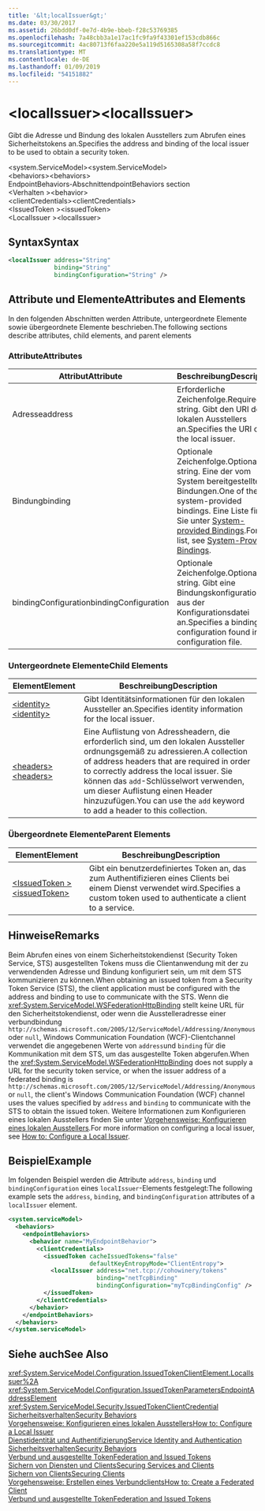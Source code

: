 ```yaml
---
title: '&lt;localIssuer&gt;'
ms.date: 03/30/2017
ms.assetid: 26bdd0df-0e7d-4b9e-bbeb-f28c53769385
ms.openlocfilehash: 7a48cbb3a1e17ac1fc9fa9f43301ef153cdb866c
ms.sourcegitcommit: 4ac80713f6faa220e5a119d5165308a58f7ccdc8
ms.translationtype: MT
ms.contentlocale: de-DE
ms.lasthandoff: 01/09/2019
ms.locfileid: "54151882"
---
```

# <a name="ltlocalissuergt"></a><span data-ttu-id="9a80b-102">&lt;localIssuer&gt;</span><span class="sxs-lookup"><span data-stu-id="9a80b-102">&lt;localIssuer&gt;</span></span>
<span data-ttu-id="9a80b-103">Gibt die Adresse und Bindung des lokalen Ausstellers zum Abrufen eines Sicherheitstokens an.</span><span class="sxs-lookup"><span data-stu-id="9a80b-103">Specifies the address and binding of the local issuer to be used to obtain a security token.</span></span>  
  
 <span data-ttu-id="9a80b-104">\<system.ServiceModel></span><span class="sxs-lookup"><span data-stu-id="9a80b-104">\<system.ServiceModel></span></span>  
<span data-ttu-id="9a80b-105">\<behaviors></span><span class="sxs-lookup"><span data-stu-id="9a80b-105">\<behaviors></span></span>  
<span data-ttu-id="9a80b-106">EndpointBehaviors-Abschnitt</span><span class="sxs-lookup"><span data-stu-id="9a80b-106">endpointBehaviors section</span></span>  
<span data-ttu-id="9a80b-107">\<Verhalten ></span><span class="sxs-lookup"><span data-stu-id="9a80b-107">\<behavior></span></span>  
<span data-ttu-id="9a80b-108">\<clientCredentials></span><span class="sxs-lookup"><span data-stu-id="9a80b-108">\<clientCredentials></span></span>  
<span data-ttu-id="9a80b-109">\<IssuedToken ></span><span class="sxs-lookup"><span data-stu-id="9a80b-109">\<issuedToken></span></span>  
<span data-ttu-id="9a80b-110">\<LocalIssuer ></span><span class="sxs-lookup"><span data-stu-id="9a80b-110">\<localIssuer></span></span>  
  
## <a name="syntax"></a><span data-ttu-id="9a80b-111">Syntax</span><span class="sxs-lookup"><span data-stu-id="9a80b-111">Syntax</span></span>  
  
```xml  
<localIssuer address="String"
             binding="String"
             bindingConfiguration="String" />
```  
  
## <a name="attributes-and-elements"></a><span data-ttu-id="9a80b-112">Attribute und Elemente</span><span class="sxs-lookup"><span data-stu-id="9a80b-112">Attributes and Elements</span></span>  
 <span data-ttu-id="9a80b-113">In den folgenden Abschnitten werden Attribute, untergeordnete Elemente sowie übergeordnete Elemente beschrieben.</span><span class="sxs-lookup"><span data-stu-id="9a80b-113">The following sections describe attributes, child elements, and parent elements</span></span>  
  
### <a name="attributes"></a><span data-ttu-id="9a80b-114">Attribute</span><span class="sxs-lookup"><span data-stu-id="9a80b-114">Attributes</span></span>  
  
|<span data-ttu-id="9a80b-115">Attribut</span><span class="sxs-lookup"><span data-stu-id="9a80b-115">Attribute</span></span>|<span data-ttu-id="9a80b-116">Beschreibung</span><span class="sxs-lookup"><span data-stu-id="9a80b-116">Description</span></span>|  
|---------------|-----------------|  
|<span data-ttu-id="9a80b-117">Adresse</span><span class="sxs-lookup"><span data-stu-id="9a80b-117">address</span></span>|<span data-ttu-id="9a80b-118">Erforderliche Zeichenfolge.</span><span class="sxs-lookup"><span data-stu-id="9a80b-118">Required string.</span></span> <span data-ttu-id="9a80b-119">Gibt den URI des lokalen Ausstellers an.</span><span class="sxs-lookup"><span data-stu-id="9a80b-119">Specifies the URI of the local issuer.</span></span>|  
|<span data-ttu-id="9a80b-120">Bindung</span><span class="sxs-lookup"><span data-stu-id="9a80b-120">binding</span></span>|<span data-ttu-id="9a80b-121">Optionale Zeichenfolge.</span><span class="sxs-lookup"><span data-stu-id="9a80b-121">Optional string.</span></span> <span data-ttu-id="9a80b-122">Eine der vom System bereitgestellten Bindungen.</span><span class="sxs-lookup"><span data-stu-id="9a80b-122">One of the system-provided bindings.</span></span> <span data-ttu-id="9a80b-123">Eine Liste finden Sie unter [System-provided Bindings](../../../../../docs/framework/wcf/system-provided-bindings.md).</span><span class="sxs-lookup"><span data-stu-id="9a80b-123">For a list, see [System-Provided Bindings](../../../../../docs/framework/wcf/system-provided-bindings.md).</span></span>|  
|<span data-ttu-id="9a80b-124">bindingConfiguration</span><span class="sxs-lookup"><span data-stu-id="9a80b-124">bindingConfiguration</span></span>|<span data-ttu-id="9a80b-125">Optionale Zeichenfolge.</span><span class="sxs-lookup"><span data-stu-id="9a80b-125">Optional string.</span></span> <span data-ttu-id="9a80b-126">Gibt eine Bindungskonfiguration aus der Konfigurationsdatei an.</span><span class="sxs-lookup"><span data-stu-id="9a80b-126">Specifies a binding configuration found in the configuration file.</span></span>|  
  
### <a name="child-elements"></a><span data-ttu-id="9a80b-127">Untergeordnete Elemente</span><span class="sxs-lookup"><span data-stu-id="9a80b-127">Child Elements</span></span>  
  
|<span data-ttu-id="9a80b-128">Element</span><span class="sxs-lookup"><span data-stu-id="9a80b-128">Element</span></span>|<span data-ttu-id="9a80b-129">Beschreibung</span><span class="sxs-lookup"><span data-stu-id="9a80b-129">Description</span></span>|  
|-------------|-----------------|  
|[<span data-ttu-id="9a80b-130">\<identity></span><span class="sxs-lookup"><span data-stu-id="9a80b-130">\<identity></span></span>](../../../../../docs/framework/configure-apps/file-schema/wcf/identity.md)|<span data-ttu-id="9a80b-131">Gibt Identitätsinformationen für den lokalen Aussteller an.</span><span class="sxs-lookup"><span data-stu-id="9a80b-131">Specifies identity information for the local issuer.</span></span>|  
|[<span data-ttu-id="9a80b-132">\<headers></span><span class="sxs-lookup"><span data-stu-id="9a80b-132">\<headers></span></span>](../../../../../docs/framework/configure-apps/file-schema/wcf/headers-element.md)|<span data-ttu-id="9a80b-133">Eine Auflistung von Adressheadern, die erforderlich sind, um den lokalen Aussteller ordnungsgemäß zu adressieren.</span><span class="sxs-lookup"><span data-stu-id="9a80b-133">A collection of address headers that are required in order to correctly address the local issuer.</span></span> <span data-ttu-id="9a80b-134">Sie können das `add`-Schlüsselwort verwenden, um dieser Auflistung einen Header hinzuzufügen.</span><span class="sxs-lookup"><span data-stu-id="9a80b-134">You can use the `add` keyword to add a header to this collection.</span></span>|  
  
### <a name="parent-elements"></a><span data-ttu-id="9a80b-135">Übergeordnete Elemente</span><span class="sxs-lookup"><span data-stu-id="9a80b-135">Parent Elements</span></span>  
  
|<span data-ttu-id="9a80b-136">Element</span><span class="sxs-lookup"><span data-stu-id="9a80b-136">Element</span></span>|<span data-ttu-id="9a80b-137">Beschreibung</span><span class="sxs-lookup"><span data-stu-id="9a80b-137">Description</span></span>|  
|-------------|-----------------|  
|[<span data-ttu-id="9a80b-138">\<IssuedToken ></span><span class="sxs-lookup"><span data-stu-id="9a80b-138">\<issuedToken></span></span>](../../../../../docs/framework/configure-apps/file-schema/wcf/issuedtoken.md)|<span data-ttu-id="9a80b-139">Gibt ein benutzerdefiniertes Token an, das zum Authentifizieren eines Clients bei einem Dienst verwendet wird.</span><span class="sxs-lookup"><span data-stu-id="9a80b-139">Specifies a custom token used to authenticate a client to a service.</span></span>|  
  
## <a name="remarks"></a><span data-ttu-id="9a80b-140">Hinweise</span><span class="sxs-lookup"><span data-stu-id="9a80b-140">Remarks</span></span>  
 <span data-ttu-id="9a80b-141">Beim Abrufen eines von einem Sicherheitstokendienst (Security Token Service, STS) ausgestellten Tokens muss die Clientanwendung mit der zu verwendenden Adresse und Bindung konfiguriert sein, um mit dem STS kommunizieren zu können.</span><span class="sxs-lookup"><span data-stu-id="9a80b-141">When obtaining an issued token from a Security Token Service (STS), the client application must be configured with the address and binding to use to communicate with the STS.</span></span> <span data-ttu-id="9a80b-142">Wenn die <xref:System.ServiceModel.WSFederationHttpBinding> stellt keine URL für den Sicherheitstokendienst, oder wenn die Ausstelleradresse einer verbundbindung `http://schemas.microsoft.com/2005/12/ServiceModel/Addressing/Anonymous` oder `null`, Windows Communication Foundation (WCF)-Clientchannel verwendet die angegebenen Werte von `address`und `binding` für die Kommunikation mit dem STS, um das ausgestellte Token abgerufen.</span><span class="sxs-lookup"><span data-stu-id="9a80b-142">When the <xref:System.ServiceModel.WSFederationHttpBinding> does not supply a URL for the security token service, or when the issuer address of a federated binding is `http://schemas.microsoft.com/2005/12/ServiceModel/Addressing/Anonymous` or `null`, the client's Windows Communication Foundation (WCF) channel uses the values specified by `address` and `binding` to communicate with the STS to obtain the issued token.</span></span> <span data-ttu-id="9a80b-143">Weitere Informationen zum Konfigurieren eines lokalen Ausstellers finden Sie unter [Vorgehensweise: Konfigurieren eines lokalen Ausstellers](../../../../../docs/framework/wcf/feature-details/how-to-configure-a-local-issuer.md).</span><span class="sxs-lookup"><span data-stu-id="9a80b-143">For more information on configuring a local issuer, see [How to: Configure a Local Issuer](../../../../../docs/framework/wcf/feature-details/how-to-configure-a-local-issuer.md).</span></span>  
  
## <a name="example"></a><span data-ttu-id="9a80b-144">Beispiel</span><span class="sxs-lookup"><span data-stu-id="9a80b-144">Example</span></span>  
 <span data-ttu-id="9a80b-145">Im folgenden Beispiel werden die Attribute `address`, `binding` und `bindingConfiguration` eines `localIssuer`-Elements festgelegt:</span><span class="sxs-lookup"><span data-stu-id="9a80b-145">The following example sets the `address`, `binding`, and `bindingConfiguration` attributes of a `localIssuer` element.</span></span>  
  
```xml  
<system.serviceModel>
  <behaviors>
    <endpointBehaviors>
      <behavior name="MyEndpointBehavior">
        <clientCredentials>
          <issuedToken cacheIssuedTokens="false"
                       defaultKeyEntropyMode="ClientEntropy">
            <localIssuer address="net.tcp://cohowinery/tokens"
                         binding="netTcpBinding"
                         bindingConfiguration="myTcpBindingConfig" />
          </issuedToken>
        </clientCredentials>
      </behavior>
    </endpointBehaviors>
  </behaviors>
</system.serviceModel>
```  
  
## <a name="see-also"></a><span data-ttu-id="9a80b-146">Siehe auch</span><span class="sxs-lookup"><span data-stu-id="9a80b-146">See Also</span></span>  
 <xref:System.ServiceModel.Configuration.IssuedTokenClientElement.LocalIssuer%2A>  
 <xref:System.ServiceModel.Configuration.IssuedTokenParametersEndpointAddressElement>  
 <xref:System.ServiceModel.Security.IssuedTokenClientCredential>  
 [<span data-ttu-id="9a80b-147">Sicherheitsverhalten</span><span class="sxs-lookup"><span data-stu-id="9a80b-147">Security Behaviors</span></span>](../../../../../docs/framework/wcf/feature-details/security-behaviors-in-wcf.md)  
 [<span data-ttu-id="9a80b-148">Vorgehensweise: Konfigurieren eines lokalen Ausstellers</span><span class="sxs-lookup"><span data-stu-id="9a80b-148">How to: Configure a Local Issuer</span></span>](../../../../../docs/framework/wcf/feature-details/how-to-configure-a-local-issuer.md)  
 [<span data-ttu-id="9a80b-149">Dienstidentität und Authentifizierung</span><span class="sxs-lookup"><span data-stu-id="9a80b-149">Service Identity and Authentication</span></span>](../../../../../docs/framework/wcf/feature-details/service-identity-and-authentication.md)  
 [<span data-ttu-id="9a80b-150">Sicherheitsverhalten</span><span class="sxs-lookup"><span data-stu-id="9a80b-150">Security Behaviors</span></span>](../../../../../docs/framework/wcf/feature-details/security-behaviors-in-wcf.md)  
 [<span data-ttu-id="9a80b-151">Verbund und ausgestellte Token</span><span class="sxs-lookup"><span data-stu-id="9a80b-151">Federation and Issued Tokens</span></span>](../../../../../docs/framework/wcf/feature-details/federation-and-issued-tokens.md)  
 [<span data-ttu-id="9a80b-152">Sichern von Diensten und Clients</span><span class="sxs-lookup"><span data-stu-id="9a80b-152">Securing Services and Clients</span></span>](../../../../../docs/framework/wcf/feature-details/securing-services-and-clients.md)  
 [<span data-ttu-id="9a80b-153">Sichern von Clients</span><span class="sxs-lookup"><span data-stu-id="9a80b-153">Securing Clients</span></span>](../../../../../docs/framework/wcf/securing-clients.md)  
 [<span data-ttu-id="9a80b-154">Vorgehensweise: Erstellen eines Verbundclients</span><span class="sxs-lookup"><span data-stu-id="9a80b-154">How to: Create a Federated Client</span></span>](../../../../../docs/framework/wcf/feature-details/how-to-create-a-federated-client.md)  
 [<span data-ttu-id="9a80b-155">Verbund und ausgestellte Token</span><span class="sxs-lookup"><span data-stu-id="9a80b-155">Federation and Issued Tokens</span></span>](../../../../../docs/framework/wcf/feature-details/federation-and-issued-tokens.md)
